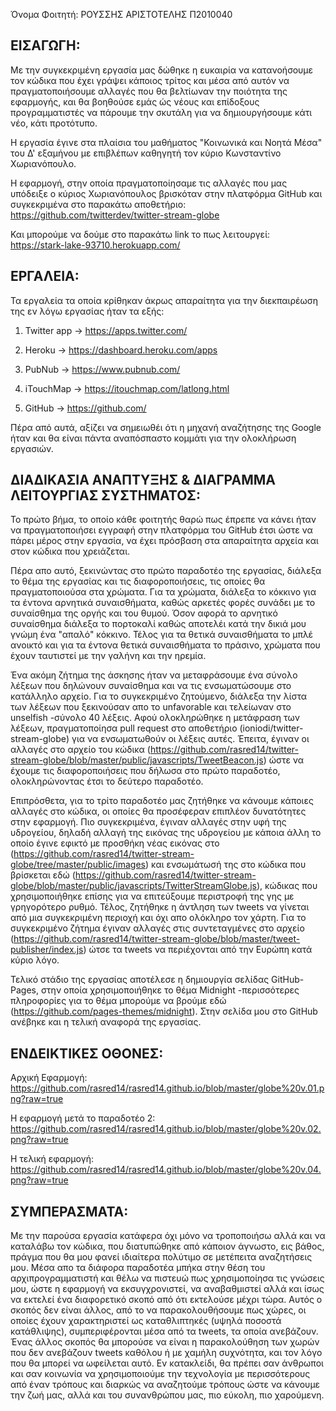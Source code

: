 Όνομα Φοιτητή: ΡΟΥΣΣΗΣ ΑΡΙΣΤΟΤΕΛΗΣ Π2010040

## ΕΙΣΑΓΩΓΗ:

Με την συγκεκριμένη εργασία μας δώθηκε η ευκαιρία να κατανοήσουμε τον κώδικα που έχει γράψει κάποιος τρίτος και μέσα από αυτόν να πραγματοποιήσουμε αλλαγές που θα βελτίωναν την ποιότητα της εφαρμογής, και θα βοηθούσε εμάς ώς νέους και επίδοξους προγραμματιστές να πάρουμε την σκυτάλη για να δημιουργήσουμε κάτι νέο, κάτι προτότυπο. 

Η εργασία έγινε στα πλαίσια του μαθήματος "Κοινωνικά και Νοητά Μέσα" του Δ' εξαμήνου με επιβλέπων καθηγητή τον κύριο Κωνσταντίνο Χωριανόπουλο.

Η εφαρμογή, στην οποία πραγματοποίησαμε τις αλλαγές που μας υπόδειξε ο κύριος Χωριανόπουλος βρισκόταν στην πλατφόρμα GitHub και συγκεκριμένα στο παρακάτω αποθετήριο:
https://github.com/twitterdev/twitter-stream-globe

Και μπορούμε να δούμε στο παρακάτω link το πως λειτουργεί:
https://stark-lake-93710.herokuapp.com/

## ΕΡΓΑΛΕΙΑ:

Τα εργαλεία τα οποία κρίθηκαν άκρως απαραίτητα για την διεκπαιρέωση της εν λόγω εργασίας ήταν τα εξής:

1) Twitter app -> https://apps.twitter.com/

2) Heroku -> https://dashboard.heroku.com/apps

3) PubNub -> https://www.pubnub.com/

4) iTouchMap -> https://itouchmap.com/latlong.html

5) GitHub -> https://github.com/

Πέρα από αυτά, αξίζει να σημειωθέι ότι η μηχανή αναζήτησης της Google ήταν και θα είναι πάντα αναπόσπαστο κομμάτι για την ολοκλήρωση εργασιών.

## ΔΙΑΔΙΚΑΣΙΑ ΑΝΑΠΤΥΞΗΣ & ΔΙΑΓΡΑΜΜΑ ΛΕΙΤΟΥΡΓΙΑΣ ΣΥΣΤΗΜΑΤΟΣ:

Το πρώτο βήμα, το οποίο κάθε φοιτητής θαρώ πως έπρεπε να κάνει ήταν να πραγματοποιήσει εγγραφή στην πλατφόρμα του GitHub έτσι ώστε να πάρει μέρος στην εργασία, να έχει πρόσβαση στα απαραίτητα αρχεία και στον κώδικα που χρειάζεται. 

Πέρα απο αυτό, ξεκινώντας στο πρώτο παραδοτέο της εργασίας, διάλεξα το θέμα της εργασίας και τις διαφοροποιήσεις, τις οποίες θα πραγματοποιούσα στα χρώματα. Για τα χρώματα, διάλεξα το κόκκινο για τα έντονα αρνητικά συναισθήματα, καθώς αρκετές φορές συνάδει με το συναίσθημα της οργής και του θυμού. Όσον αφορά το αρνητικό συναίσθημα διάλεξα το πορτοκαλί καθώς αποτελέι κατά την δικιά μου γνώμη ένα "απαλό" κόκκινο. Τέλος για τα θετικά συναισθήματα το μπλέ ανοικτό και για τα έντονα θετικά συναισθήματα το πράσινο, χρώματα που έχουν ταυτιστεί με την γαλήνη και την ηρεμία. 

Ένα ακόμη ζήτημα της άσκησης ήταν να μεταφράσουμε ένα σύνολο λέξεων που δηλώνουν συναίσθημα και να τις ενσωματώσουμε στο κατάλληλο αρχείο. Για το συγκεκριμένο ζητούμενο, διάλεξα την λίστα των λέξεων που ξεκινούσαν απο το unfavorable και τελείωναν στο unselfish -σύνολο 40 λέξεις. Αφού ολοκληρώθηκε η μετάφραση των λέξεων, πραγματοποίησα pull request στο αποθετήριο (ioniodi/twitter-stream-globe) για να ενσωματωθούν οι λέξεις αυτές. Έπειτα, έγιναν οι αλλαγές στο αρχείο του κώδικα (https://github.com/rasred14/twitter-stream-globe/blob/master/public/javascripts/TweetBeacon.js) ώστε να έχουμε τις διαφοροποιήσεις που δήλωσα στο πρώτο παραδοτέο, ολοκληρώνοντας έτσι το δεύτερο παραδοτέο.

Επιπρόσθετα, για το τρίτο παραδοτέο μας ζητήθηκε να κάνουμε κάποιες αλλαγές στο κώδικα, οι οποίες θα προσέφεραν επιπλέον δυνατότητες στην εφαρμογή. Πιο συγκεκριμένα, έγιναν αλλαγές στην υφή της υδρογείου, δηλαδή αλλαγή της εικόνας της υδρογείου με κάποια άλλη το οποίο έγινε εφικτό με προσθήκη νέας εικόνας στο (https://github.com/rasred14/twitter-stream-globe/tree/master/public/images) και ενσωμάτωσή της στο κώδικα που βρίσκεται εδώ (https://github.com/rasred14/twitter-stream-globe/blob/master/public/javascripts/TwitterStreamGlobe.js), κώδικας που χρησιμοποιήθηκε επίσης για να επιτεύξουμε περιστροφή της γης με γρηγορότερο ρυθμό. Τέλος, ζητήθηκε η άντληση των tweets να γίνεται από μια συγκεκριμένη περιοχή και όχι απο ολόκληρο τον χάρτη. Για το συγκεκριμένο ζήτημα έγιναν αλλαγές στις συντεταγμένες στο αρχείο (https://github.com/rasred14/twitter-stream-globe/blob/master/tweet-publisher/index.js) ώτσε τα tweets να περιέχονται από την Ευρώπη κατά κύριο λόγο. 

Τελικό στάδιο της εργασίας αποτέλεσε η δημιουργία σελίδας GitHub-Pages, στην οποία χρησιμοποιήθηκε το θέμα Midnight -περισσότερες πληροφορίες για το θέμα μπορούμε να βρούμε εδώ (https://github.com/pages-themes/midnight). Στην σελίδα μου στο GitHub ανέβηκε και η τελική αναφορά της εργασίας.

## ΕΝΔΕΙΚΤΙΚΕΣ ΟΘΟΝΕΣ:

Αρχική Εφαρμογή: 
https://github.com/rasred14/rasred14.github.io/blob/master/globe%20v.01.png?raw=true

Η εφαρμογή μετά το παραδοτέο 2:
https://github.com/rasred14/rasred14.github.io/blob/master/globe%20v.02.png?raw=true

Η τελική εφαρμογή:
https://github.com/rasred14/rasred14.github.io/blob/master/globe%20v.04.png?raw=true

## ΣΥΜΠΕΡΑΣΜΑΤΑ:

Με την παρούσα εργασία κατάφερα όχι μόνο να τροποποιήσω αλλά και να καταλάβω τον κώδικα, που διατυπώθηκε από κάποιον άγνωστο, εις βάθος, πράγμα που θα μου φανεί ιδιαίτερα πολύτιμο σε μετέπειτα αναζητήσεις μου. Μέσα απο τα διάφορα παραδοτέα μπήκα στην θέση του αρχιπρογραμματιστή και θέλω να πιστευώ πως χρησιμοποίησα τις γνώσεις μου, ώστε η εφαρμογή να εκσυγχρονιστεί, να αναβαθμιστεί αλλά και ίσως να εκτελεί ένα διαφορετικό σκοπό από ότι εκτελούσε μέχρι τώρα. Αυτός ο σκοπός δεν είναι άλλος, από το να παρακολουθήσουμε πως χώρες, οι οποίες έχουν χαρακτηριστεί ως καταθλιπτηκές (υψηλά ποσοστά κατάθλιψης), συμπεριφέρονται μέσα από τα tweets, τα οποία ανεβάζουν. Ένας άλλος σκοπός θα μπορούσε να είναι η παρακολούθηση των χωρών που δεν ανεβάζουν tweets καθόλου ή με χαμήλη συχνότητα, και τον λόγο που θα μπορεί να ωφείλεται αυτό. Εν κατακλείδι, θα πρέπει σαν άνθρωποι και σαν κοινωνία να χρησιμοποιούμε την τεχνολογία με περισσότερους από έναν τρόπους και διαρκώς να αναζητούμε τρόπους ώστε να κάνουμε την ζωή μας, αλλά και του συνανθρώπου μας, πιο εύκολη, πιο χαρούμενη. 
